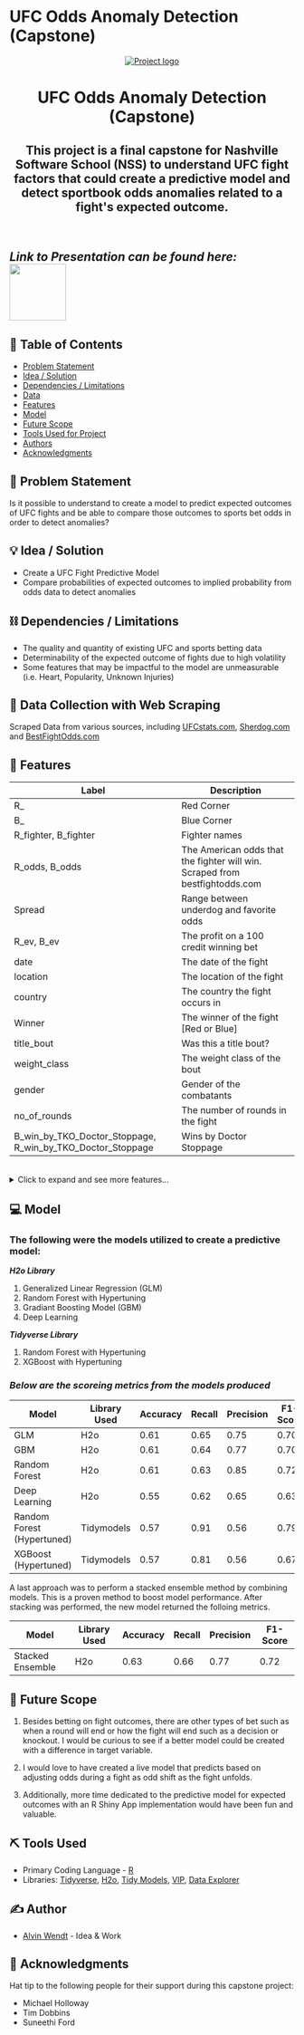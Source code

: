 
# UFC Odds Anomaly Detection (Capstone)

<p align="center">
  <a href="" rel="noopener">
 <img src="https://user-images.githubusercontent.com/70002987/119577744-d6ac1f00-bd80-11eb-9934-e73f0a449fa2.jpg" alt="Project logo"></a>
</p>
<h1 align="center">UFC Odds Anomaly Detection (Capstone)</h1>


</div>


<h2 align="center"> This project is a final capstone for Nashville Software School (NSS) to understand UFC fight factors that could create a predictive model and detect sportbook odds anomalies related to a fight's expected outcome.</h2>
    <br> 
</p>
</div>


## ***Link to Presentation can be found here:***<a href="https://www.youtube.com/youtube-id">  <img src="https://user-images.githubusercontent.com/70002987/121709186-e70d0b00-ca9d-11eb-9ccb-45b89bdc4a4d.jpg" width="100" />
</a>

</p>
</div>

## 📝 Table of Contents
- [Problem Statement](#problem_statement)
- [Idea / Solution](#idea)
- [Dependencies / Limitations](#limitations)
- [Data](#data)
- [Features](#features)
- [Model](#model)
- [Future Scope](#future_scope)
- [Tools Used for Project](#built)
- [Authors](#authors)
- [Acknowledgments](#acknowledgments)

## 🧐 Problem Statement <a name = "problem_statement"></a>
Is it possible to understand to create a model to predict expected outcomes of UFC fights and be able to compare those outcomes to sports bet odds in order to detect anomalies?


## 💡 Idea / Solution <a name = "idea"></a>
- Create a UFC Fight Predictive Model
- Compare probabilities of expected outcomes to implied probability from odds data to detect anomalies


## ⛓️ Dependencies / Limitations <a name = "limitations"></a>
- The quality and quantity of existing UFC and sports betting data
- Determinability of the expected outcome of fights due to high volatility
- Some features that may be impactful to the model are unmeasurable (i.e. Heart, Popularity, Unknown Injuries)

## 🏁 Data Collection with Web Scraping <a name = "data"></a>
Scraped Data from various sources, including [UFCstats.com](https://www.ufcstats.com/), [Sherdog.com](https://www.sherdog.com/) and [BestFightOdds.com](https://www.bestfightodds.com/)

## 🎈 Features <a name="features"></a>
|Label        | Description |
| ------------- |-------------| 
|R_| Red Corner|
|B_| Blue Corner|
|R_fighter, B_fighter| Fighter names|
|R_odds, B_odds| The American odds that the fighter will win. Scraped from bestfightodds.com|
|Spread| Range between underdog and favorite odds|
|R_ev, B_ev| The profit on a 100 credit winning bet|
|date| The date of the fight|
|location| The location of the fight|
|country| The country the fight occurs in|
|Winner| The winner of the fight [Red or Blue]|
|title_bout| Was this a title bout?|
|weight_class| The weight class of the bout|
|gender| Gender of the combatants|
|no_of_rounds| The number of rounds in the fight|
|B_win_by_TKO_Doctor_Stoppage, R_win_by_TKO_Doctor_Stoppage| Wins by Doctor Stoppage|
<br>
<details><summary>Click to expand and see more features...</summary>

|  |  |
| ------------- |-------------| 
|no_of_rounds| The number of rounds in the fight|
|B_current_lose_streak, R_current_lose_streak| Current losing streak|
|B_current_win_streak, R_current_win_streak| Current winning streak|
|B_draw, R_draw| Number of draws|
|B_avg_SIG_STR_landed, R_avg_SIG_STR_landed | Significant Strikes Landed per minute|
|B_avg_SIG_STR_pct, R_avg_SIG_STR_pct| Significant Striking Accuracy|
|B_avg_SUB_ATT, R_avg_SUB_ATT| Average Submissions Attempted per 15 Minutes|
|B_avg_TD_landed, R_avg_TD_landed| Average takedowns landed per 15 minutes|
|B_avg_TD_pct, R_avg_TD_pct| Takedown accuracy|
|B_longest_win_streak, R_longest_win_streak| Longest winning streak|
|B_losses, R_losses| Total number of losses|
|B_total_rounds_fought, R_total_rounds_fought| Total rounds fought|
|B_total_title_bouts, R_total_title_bouts| Total number of title bouts|
|B_win_by_Decision_Majority, R_win_by_Decision_Majority| Wins by Majority Decision|
|B_win_by_Decision_Split, R_win_by_Decision_Split| Wins by Split Decision|
|B_win_by_Decision_Unanimous, R_win_by_Decision_Unanimous| Wins by Unanimous Decision|
|B_win_by_KO/TKO, R_win_by_KO/TKO| Wins by KO/TKO|
|B_win_by_Submission, R_win_by_Submission| Wins by Submission|
|B_win_by_TKO_Doctor_Stoppage, R_win_by_TKO_Doctor_Stoppage| Wins by Doctor Stoppage|
|B_wins, R_wins| Total career wins|
|B_Stance, R_stance| Fighter stance|
|B_Height_cms, R_Height_cms| Fighter height in cms|
|B_Reach_cms, R_Reach_cms| Fighter reach in cms|
|B_Weight_lbs, R_Weight_lbs| Fighter weight in pounds|
|lose_streak_dif| R_Fighter Lose Streak Minus B_Fighter Lose Streak|
|win_streak_dif | R_Fighter Win Streak Minus B_Fighter Win Streak|
|win_dif|R_Fighter Wins Minus B_Fighter Wins|
|loss_dif|R_Fighter Losses Minus B_Fighter Losses|
|total_round_dif|R_Fighter Total Rounds Minus B_Fighter Total Rounds|
|total_title_bout_dif|R_Fighter Total Title Bouts Minus B_Fighter Total Title Bouts|
|ko_dif|R_Fighter Total KOs Minus B_Fighter Total Kos|
|sub_dif|R_Fighter Total submissions Minus B_Fighter Total submissions |
|height_dif|R_Fighter Height Minus B_Fighter Height|
|reach_dif|R_Fighter Reach Minus B_Fighter Reach|
|age_dif|R_Fighter Age Minus B_Fighter Age|
|sig_str_dif|R_Fighter Average Significant Strikes Minus B_Fighter Average Significant Strikes|
|avg_sub_att_dif|R_Fighter Average Submissions Attempted Minus B_Fighter Average Submissions Attempted|
|avg_td_dif|R_Fighter Average Takedowns Minus B_Fighter Average Takedowns|
|empty_arena|Was the fight held in a empty no crowd arena?|
</details>

## 💻 Model <a name = "model"></a>
### The following were the models utilized to create a predictive model:
***H2o Library***
1. Generalized Linear Regression (GLM)
2. Random Forest with Hypertuning
3. Gradiant Boosting Model (GBM)
4. Deep Learning

***Tidyverse Library***
1. Random Forest with Hypertuning
2. XGBoost with Hypertuning

### ***Below are the scoreing metrics from the models produced***

|Model        |Library Used| Accuracy |Recall| Precision | F1-Score |
| ---------- |-----------| --|-------------| ------ |-----------|
|GLM       |H2o| 0.61 |0.65| 0.75 | 0.70 |
|GBM       | H2o|0.61 |0.64| 0.77 | 0.70 |
|Random Forest  |H2o| 0.61 |0.63| 0.85 | 0.72 |
|Deep Learning |H2o| 0.55 |0.62| 0.65 | 0.63 |
|Random Forest (Hypertuned) |Tidymodels| 0.57 |0.91| 0.56 | 0.79 |
|XGBoost (Hypertuned) |Tidymodels| 0.57 |0.81| 0.56 | 0.67 |

A last approach was to perform a stacked ensemble method by combining models. This is a proven method to boost model performance.
After stacking was performed, the new model returned the folloing metrics.

|Model        |Library Used| Accuracy |Recall| Precision | F1-Score |
| ---------- |-----------| --|-------------| ------ |-----------|
|Stacked Ensemble   |H2o| 0.63 |0.66| 0.77 | 0.72 |

## 🚀 Future Scope <a name = "future_scope"></a>
1. Besides betting on fight outcomes, there are other types of bet such as when a round will end or how the fight will end such as a decision or knockout. I would be curious to see if a better model could be created with a difference in target variable. 

2. I would love to have created a live model that predicts based on adjusting odds during a fight as odd shift as the fight unfolds. 

3. Additionally, more time dedicated to the predictive model for expected outcomes with an R Shiny App implementation would have been fun and valuable.

## ⛏️ Tools Used <a name = "built"></a>
- Primary Coding Language - [R](https://www.r-project.org/)
- Libraries: [Tidyverse](https://www.tidyverse.org), [H2o](www.h2o.ai/), [Tidy Models](https://www.tidymodels.org/), [VIP](https://cran.r-project.org/web/packages/vip/vip.pdf), [Data Explorer](https://cran.r-project.org/web/packages/DataExplorer/vignettes/dataexplorer-intro.html)

## ✍️ Author <a name = "authors"></a>
- [Alvin Wendt](https://alvinwendt.github.io/Alvin-Wendt-Portfolio/) - Idea & Work

## 🎉 Acknowledgments <a name = "acknowledgments"></a>
  Hat tip to the following people for their support during this capstone project:
- Michael Holloway
- Tim Dobbins
- Suneethi Ford
